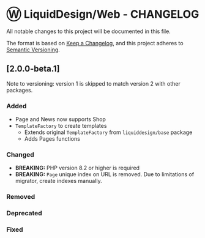 # Ⓦ LiquidDesign/Web - CHANGELOG

All notable changes to this project will be documented in this file.

The format is based on [Keep a Changelog](https://keepachangelog.com/en/1.0.0/),
and this project adheres to [Semantic Versioning](https://semver.org/spec/v2.0.0.html).

## [2.0.0-beta.1]

Note to versioning: version 1 is skipped to match version 2 with other packages.

### Added

- Page and News now supports Shop
- `TemplateFactory` to create templates
  - Extends original `TemplateFactory` from `liquiddesign/base` package
  - Adds Pages functions

### Changed

- **BREAKING:** PHP version 8.2 or higher is required
- **BREAKING:** `Page` unique index on URL is removed. Due to limitations of migrator, create indexes manually.

### Removed

### Deprecated

### Fixed